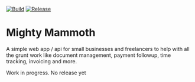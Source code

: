 [![Build][Build-Status-Image]][Build-Status-URL] [![Release][Release-Image]][Release-URL]
# Mighty Mammoth

A simple web app / api for small businesses and freelancers to help with all the grunt work like document management, payment followup, time tracking, invoicing and more. 

Work in progress. No release yet

[Build-Status-URL]: https://travis-ci.org/jonaswouters/mightymammoth
[Build-Status-Image]: https://travis-ci.org/jonaswouters/mightymammoth.svg?branch=master
[Release-URL]: https://github.com/jonaswouters/mightymammoth/releases
[Release-Image]: https://img.shields.io/github/release/jonaswouters/mightymammoth.svg